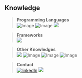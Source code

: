 ## Knowledge

> **Programming Languages** <br>
![Image](https://img.shields.io/badge/Python-306998?style=for-the-badge&logo=python&logoColor=FFD43B)
![Image](https://img.shields.io/badge/JavaScript-323330?style=for-the-badge&logo=javascript&logoColor=F7DF1E)
![](https://img.shields.io/badge/MATLAB-orange?style=for-the-badge&logo=MATLAB&logoColor=white)

> **Frameworks** <br>
![](https://img.shields.io/badge/Django-092E20?style=for-the-badge&logo=django&logoColor=green)

<!--
![](https://img.shields.io/badge/C%2B%2B-00599C?style=for-the-badge&logo=c%2B%2B&logoColor=white)
![](https://img.shields.io/badge/C%23-239120?style=for-the-badge&logo=c-sharp&logoColor=white)
![](https://img.shields.io/badge/CSS3-1572B6?style=for-the-badge&logo=css3&logoColor=white)
![](https://img.shields.io/badge/Dart-0175C2?style=for-the-badge&logo=dart&logoColor=white)
![](https://img.shields.io/badge/HTML5-E34F26?style=for-the-badge&logo=html5&logoColor=white)
![](https://img.shields.io/badge/Java-ED8B00?style=for-the-badge&logo=java&logoColor=white)
![](https://img.shields.io/badge/json-5E5C5C?style=for-the-badge&logo=json&logoColor=white)
![](https://img.shields.io/badge/LaTeX-47A141?style=for-the-badge&logo=LaTeX&logoColor=white)
![](https://img.shields.io/badge/Leaflet-199900?style=for-the-badge&logo=Leaflet&logoColor=white)
![](https://img.shields.io/badge/Dart-0175C2?style=for-the-badge&logo=dart&logoColor=white)

![](https://img.shields.io/badge/OpenCV-27338e?style=for-the-badge&logo=OpenCV&logoColor=white)
![](https://img.shields.io/badge/-Unreal%20Engine-313131?style=for-the-badge&logo=unreal-engine&logoColor=white)
![](https://img.shields.io/badge/Flask-000000?style=for-the-badge&logo=flask&logoColor=white)
![](https://img.shields.io/badge/Unity-100000?style=for-the-badge&logo=unity&logoColor=white)
![](https://img.shields.io/badge/Node.js-339933?style=for-the-badge&logo=nodedotjs&logoColor=white)
![](https://img.shields.io/badge/Markdown-000000?style=for-the-badge&logo=markdown&logoColor=white)
![](https://img.shields.io/badge/Docker-2CA5E0?style=for-the-badge&logo=docker&logoColor=white)

-->

> **Other Knowledges** <br>
![](https://img.shields.io/badge/PostgreSQL-316192?style=for-the-badge&logo=postgresql&logoColor=white)
![Image](https://img.shields.io/badge/qgis-93b023?&style=for-the-badge&logo=qgis&logoColor=white)
![Image](https://img.shields.io/badge/linux_terminal-4D4D4D?style=for-the-badge&logo=windows%20terminal&logoColor=white)
![Image](https://img.shields.io/badge/GIT-E44C30?style=for-the-badge&logo=git&logoColor=white)

> **Contact** <br>
[![linkedIn][1]][2]
![](https://img.shields.io/badge/Telegram-2CA5E0?style=for-the-badge&logo=telegram&logoColor=white)

[1]:  https://img.shields.io/badge/LinkedIn-0077B5?style=for-the-badge&logo=linkedin&logoColor=white
[2]:  https://www.linkedin.com/in/firatkaraoglu/ "Redirect to my LinkedIn account"


<!--
<div  align="center"> <img src="https://github-readme-stats.vercel.app/api/top-langs/?username=afkHub&theme=dark"/></div>
-->


<!--
### Hi there 👋
**afkHub/afkHub** is a ✨ _special_ ✨ repository because its `README.md` (this file) appears on your GitHub profile.

Here are some ideas to get you started:

- 🔭 I’m currently working on ...
- 🌱 I’m currently learning ...
- 👯 I’m looking to collaborate on ...
- 🤔 I’m looking for help with ...
- 💬 Ask me about ...
- 📫 How to reach me: ...
- 😄 Pronouns: ...
- ⚡ Fun fact: ...
-->
